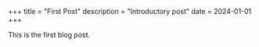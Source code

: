 +++
title = "First Post"
description = "Introductory post"
date = 2024-01-01
+++

This is the first blog post.
